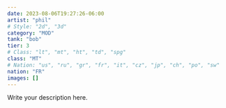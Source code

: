 ```yaml
---
date: 2023-08-06T19:27:26-06:00
artist: "phil"
# Style: "2d", "3d"
category: "MOD"
tank: "bob"
tier: 3
# Class: "lt", "mt", "ht", "td", "spg"
class: "MT"
# Nation: "us", "ru", "gr", "fr", "it", "cz", "jp", "ch", "po", "sw"
nation: "FR"
images: []
---
```

Write your description here.
